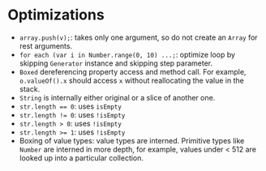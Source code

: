 # Optimizations

- `array.push(v);`: takes only one argument, so do not create an `Array` for rest arguments.
- `for each (var i in Number.range(0, 10) ...;`: optimize loop by skipping `Generator` instance and skipping step parameter.
- `Boxed` dereferencing property access and method call. For example, `o.valueOf().x` should access `x` without reallocating the value in the stack.
- `String` is internally either original or a slice of another one.
- `str.length == 0`: uses `isEmpty`
- `str.length != 0`: uses `!isEmpty`
- `str.length > 0`: uses `!isEmpty`
- `str.length >= 1`: uses `!isEmpty`
- Boxing of value types: value types are interned. Primitive types like `Number` are interned in more depth, for example, values under < 512 are looked up into a particular collection.